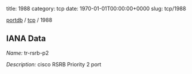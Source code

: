title: 1988
category: tcp
date: 1970-01-01T00:00:00+0000
slug: tcp/1988

[portdb](/) / [tcp](/category/tcp.html) / 1988


## IANA Data

_Name:_ tr-rsrb-p2

_Description:_ cisco RSRB Priority 2 port

